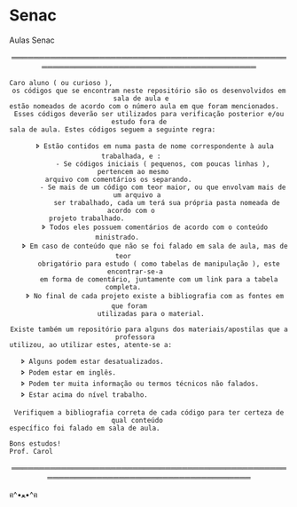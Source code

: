 # Senac
Aulas Senac

<div align="center"> 
    ═════════════════════════════════════════════════════════════════════════════════════════   
    
    Caro aluno ( ou curioso ),                                                              
    os códigos que se encontram neste repositório são os desenvolvidos em sala de aula e    
    estão nomeados de acordo com o número aula em que foram mencionados.                    
    Esses códigos deverão ser utilizados para verificação posterior e/ou estudo fora de     
    sala de aula. Estes códigos seguem a seguinte regra:                                    
                                                                                            
       🢖 Estão contidos em numa pasta de nome correspondente à aula trabalhada, e :         
           - Se códigos iniciais ( pequenos, com poucas linhas ), pertencem ao mesmo        
             arquivo com comentários os separando.                                          
           - Se mais de um código com teor maior, ou que envolvam mais de um arquivo a      
             ser trabalhado, cada um terá sua própria pasta nomeada de acordo com o         
              projeto trabalhado.                                                           
       🢖 Todos eles possuem comentários de acordo com o conteúdo ministrado.                
       🢖 Em caso de conteúdo que não se foi falado em sala de aula, mas de teor             
         obrigatório para estudo ( como tabelas de manipulação ), este encontrar-se-a       
         em forma de comentário, juntamente com um link para a tabela completa.             
       🢖 No final de cada projeto existe a bibliografia com as fontes em que foram          
         utilizadas para o material.    
                                                                                            
    Existe também um repositório para alguns dos materiais/apostilas que a professora       
    utilizou, ao utilizar estes, atente-se a:                                               
                                                                                            
       🢖 Alguns podem estar desatualizados.                                                 
       🢖 Podem estar em inglês.                                                             
       🢖 Podem ter muita informação ou termos técnicos não falados.                         
       🢖 Estar acima do nível trabalho.                                                     
                                                                                            
    Verifiquem a bibliografia correta de cada código para ter certeza de qual conteúdo      
    específico foi falado em sala de aula.                                                  
                                                                                            
    Bons estudos!                                                                           
    Prof. Carol                                                                             
    
═══════════════════════════════════════════════════════════════════════════════════════     
</div>












ฅ^•ﻌ•^ฅ
